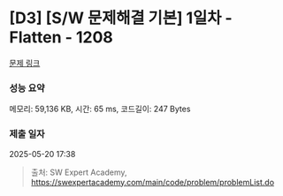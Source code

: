 # [D3] [S/W 문제해결 기본] 1일차 - Flatten - 1208 

[문제 링크](https://swexpertacademy.com/main/code/problem/problemDetail.do?contestProbId=AV139KOaABgCFAYh) 

### 성능 요약

메모리: 59,136 KB, 시간: 65 ms, 코드길이: 247 Bytes

### 제출 일자

2025-05-20 17:38



> 출처: SW Expert Academy, https://swexpertacademy.com/main/code/problem/problemList.do
